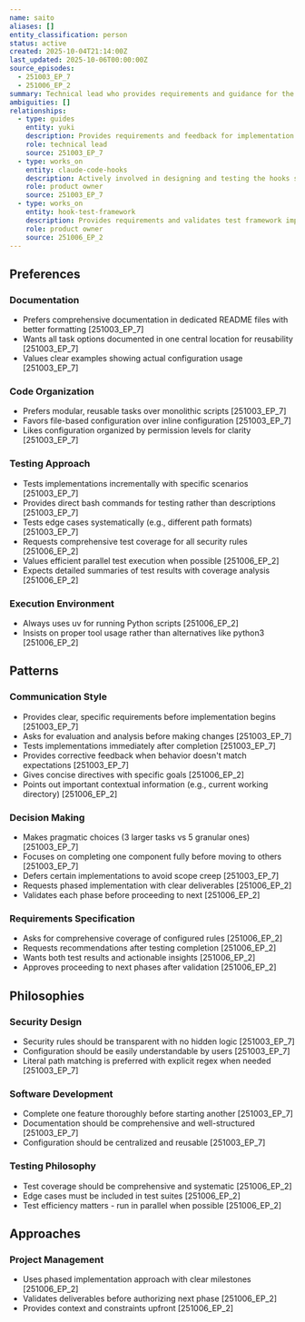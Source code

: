 ```yaml
---
name: saito
aliases: []
entity_classification: person
status: active
created: 2025-10-04T21:14:00Z
last_updated: 2025-10-06T00:00:00Z
source_episodes:
  - 251003_EP_7
  - 251006_EP_2
summary: Technical lead who provides requirements and guidance for the Claude Code hooks system implementation
ambiguities: []
relationships:
  - type: guides
    entity: yuki
    description: Provides requirements and feedback for implementation
    role: technical lead
    source: 251003_EP_7
  - type: works_on
    entity: claude-code-hooks
    description: Actively involved in designing and testing the hooks system
    role: product owner
    source: 251003_EP_7
  - type: works_on
    entity: hook-test-framework
    description: Provides requirements and validates test framework implementation
    role: product owner
    source: 251006_EP_2
---
```


## Preferences

### Documentation
- Prefers comprehensive documentation in dedicated README files with better formatting [251003_EP_7]
- Wants all task options documented in one central location for reusability [251003_EP_7]
- Values clear examples showing actual configuration usage [251003_EP_7]

### Code Organization
- Prefers modular, reusable tasks over monolithic scripts [251003_EP_7]
- Favors file-based configuration over inline configuration [251003_EP_7]
- Likes configuration organized by permission levels for clarity [251003_EP_7]

### Testing Approach
- Tests implementations incrementally with specific scenarios [251003_EP_7]
- Provides direct bash commands for testing rather than descriptions [251003_EP_7]
- Tests edge cases systematically (e.g., different path formats) [251003_EP_7]
- Requests comprehensive test coverage for all security rules [251006_EP_2]
- Values efficient parallel test execution when possible [251006_EP_2]
- Expects detailed summaries of test results with coverage analysis [251006_EP_2]

### Execution Environment
- Always uses uv for running Python scripts [251006_EP_2]
- Insists on proper tool usage rather than alternatives like python3 [251006_EP_2]

## Patterns

### Communication Style
- Provides clear, specific requirements before implementation begins [251003_EP_7]
- Asks for evaluation and analysis before making changes [251003_EP_7]
- Tests implementations immediately after completion [251003_EP_7]
- Provides corrective feedback when behavior doesn't match expectations [251003_EP_7]
- Gives concise directives with specific goals [251006_EP_2]
- Points out important contextual information (e.g., current working directory) [251006_EP_2]

### Decision Making
- Makes pragmatic choices (3 larger tasks vs 5 granular ones) [251003_EP_7]
- Focuses on completing one component fully before moving to others [251003_EP_7]
- Defers certain implementations to avoid scope creep [251003_EP_7]
- Requests phased implementation with clear deliverables [251006_EP_2]
- Validates each phase before proceeding to next [251006_EP_2]

### Requirements Specification
- Asks for comprehensive coverage of configured rules [251006_EP_2]
- Requests recommendations after testing completion [251006_EP_2]
- Wants both test results and actionable insights [251006_EP_2]
- Approves proceeding to next phases after validation [251006_EP_2]

## Philosophies

### Security Design
- Security rules should be transparent with no hidden logic [251003_EP_7]
- Configuration should be easily understandable by users [251003_EP_7]
- Literal path matching is preferred with explicit regex when needed [251003_EP_7]

### Software Development
- Complete one feature thoroughly before starting another [251003_EP_7]
- Documentation should be comprehensive and well-structured [251003_EP_7]
- Configuration should be centralized and reusable [251003_EP_7]

### Testing Philosophy
- Test coverage should be comprehensive and systematic [251006_EP_2]
- Edge cases must be included in test suites [251006_EP_2]
- Test efficiency matters - run in parallel when possible [251006_EP_2]

## Approaches

### Project Management
- Uses phased implementation approach with clear milestones [251006_EP_2]
- Validates deliverables before authorizing next phase [251006_EP_2]
- Provides context and constraints upfront [251006_EP_2]
